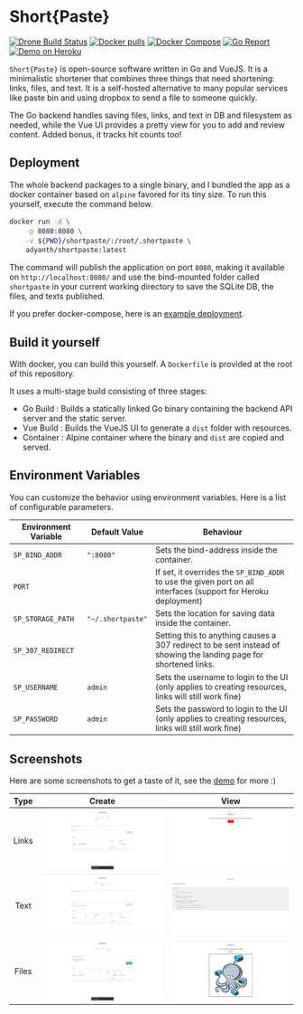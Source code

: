 # Short{Paste}

[![Drone Build Status](https://drone.adyanth.site/api/badges/adyanth/shortpaste/status.svg)](https://drone.adyanth.site/adyanth/shortpaste)
[![Docker pulls](https://img.shields.io/docker/pulls/adyanth/shortpaste.svg)](https://hub.docker.com/r/adyanth/shortpaste)
[![Docker Compose](https://img.shields.io/badge/Compose-docker--compose.yml-blue)](https://git.adyanth.site/DockerComposeApps/shortpaste/src/branch/main/docker-compose.yml)
[![Go Report](https://goreportcard.com/badge/git.adyanth.site/adyanth/shortpaste)](https://goreportcard.com/report/git.adyanth.site/adyanth/shortpaste)
[![Demo on Heroku](https://img.shields.io/badge/Demo-Heroku-7056bf)](https://shortpaste.herokuapp.com/)

`Short{Paste}` is open-source software written in Go and VueJS. It is a minimalistic shortener that combines three things that need shortening: links, files, and text. It is a self-hosted alternative to many popular services like paste bin and using dropbox to send a file to someone quickly.

The Go backend handles saving files, links, and text in DB and filesystem as needed, while the Vue UI provides a pretty view for you to add and review content. Added bonus, it tracks hit counts too!

## Deployment

The whole backend packages to a single binary, and I bundled the app as a docker container based on `alpine` favored for its tiny size. To run this yourself, execute the command below.

```bash
docker run -d \
    -p 8080:8080 \
    -v ${PWD}/shortpaste/:/root/.shortpaste \
    adyanth/shortpaste:latest
```

The command will publish the application on port `8080`, making it available on `http://localhost:8080/` and use the bind-mounted folder called `shortpaste` in your current working directory to save the SQLite DB, the files, and texts published.

If you prefer docker-compose, here is an [example deployment](https://git.adyanth.site/DockerComposeApps/shortpaste).

## Build it yourself

With docker, you can build this yourself. A `Dockerfile` is provided at the root of this repository.

It uses a multi-stage build consisting of three stages:

- Go Build  : Builds a statically linked Go binary containing the backend API server and the static server.
- Vue Build : Builds the VueJS UI to generate a `dist` folder with resources.
- Container : Alpine container where the binary and `dist` are copied and served.

## Environment Variables

You can customize the behavior using environment variables. Here is a list of configurable parameters.

| Environment Variable | Default Value     | Behaviour                                                                                                          |
| -------------------- | ----------------- | ------------------------------------------------------------------------------------------------------------------ |
| `SP_BIND_ADDR`       | `":8080"`         | Sets the bind-address inside the container.                                                                        |
| `PORT`               |                   | If set, it overrides the `SP_BIND_ADDR` to use the given port on all interfaces (support for Heroku deployment)    |
| `SP_STORAGE_PATH`    | `"~/.shortpaste"` | Sets the location for saving data inside the container.                                                            |
| `SP_307_REDIRECT`    |                   | Setting this to anything causes a 307 redirect to be sent instead of showing the landing page for shortened links. |
| `SP_USERNAME`        | `admin`           | Sets the username to login to the UI (only applies to creating resources, links will still work fine)              |
| `SP_PASSWORD`        | `admin`           | Sets the password to login to the UI (only applies to creating resources, links will still work fine)              |

## Screenshots

Here are some screenshots to get a taste of it, see the [demo](https://shortpaste.herokuapp.com/) for more :)

| Type  |                Create                |                  View                   |
| :---: |:------------------------------------:|:---------------------------------------:|
| Links | ![Link Upload](docs/images/link.png) | ![Link View](docs/images/link_link.png) |
| Text  | ![Text Upload](docs/images/text.png) | ![Text View](docs/images/text_link.png) |
| Files | ![File Upload](docs/images/file.png) | ![File View](docs/images/file_link.png) |
